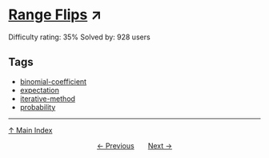 # [Range Flips](https://projecteuler.net/problem=430) ↗️

Difficulty rating: 35%
Solved by: 928 users
## Tags

- [binomial-coefficient](../tags/binomial-coefficient.md)
- [expectation](../tags/expectation.md)
- [iterative-method](../tags/iterative-method.md)
- [probability](../tags/probability.md)



---

[↑ Main Index](../README.md)


<div align=center><a href='429.md'>← Previous</a> &nbsp;&nbsp; &nbsp;&nbsp;  <a href='431.md'>Next →</a></div>
